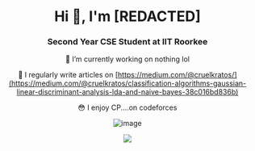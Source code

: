 <h1 align="center">Hi 👋, I'm [REDACTED]</h1>
<h3 align="center">Second Year CSE Student at IIT Roorkee</h3>

<div align = "center">
 🔭 I’m currently working on nothing lol


 📝 I regularly write articles on [https://medium.com/@cruelkratos/](https://medium.com/@cruelkratos/classification-algorithms-gaussian-linear-discriminant-analysis-lda-and-naive-bayes-38c016bd836b)
 
 😳 I enjoy CP....on codeforces

![image](https://github.com/cruelkratos/cruelkratos/assets/116339436/431db284-f31b-459f-86e3-7759334e831c)

</div>
<p align="center">
  <a href="https://skillicons.dev">
    <img src="https://skillicons.dev/icons?i=git,django,react,cpp,js,py,java,go,bootstrap,c,css,discord,express,figma,firebase,github,html,linux,md,materialui,mongodb,mysql,nextjs,nodejs,postman,redux,tailwind,ts,vscode&perline=14" />
  </a>
</p>
